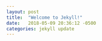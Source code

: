```yaml
---
layout: post
title:  "Welcome to Jekyll!"
date:   2018-05-09 20:36:12 -0500
categories: jekyll update
---
```

